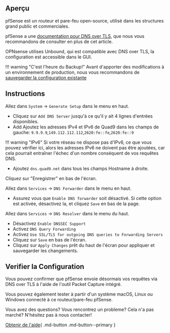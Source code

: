 ## Aperçu

pfSense est un routeur et pare-feu open-source, utilisé dans les structures grand public et commerciales.

pfSense a une [documentation pour DNS over TLS](https://docs.netgate.com/pfsense/en/latest/recipes/dns-over-tls.html), que nous vous recommandons de consulter en plus de cet article.

OPNsense utilises Unbound, qui est compatible avec DNS over TLS, la configuration est accessible dans le GUI.

!!! warning "C'est l'heure du Backup!"
    Avant d'apporter des modifications à un environnement de production, nous vous recommandons de [sauvegarder la configuration existante](https://docs.netgate.com/pfsense/en/latest/backup/configuration.html)

## Instructions

Allez dans `System` -> `Generate Setup` dans le menu en haut.

* Cliquez sur `Add DNS Server` jusqu'à ce qu'il y ait 4 lignes d'entrées disponibles.
* Add Ajoutez les adresses IPv4 et IPv6 de Quad9 dans les champs de gauche:
`9.9.9.9`,`149.112.112.112`,`2620:fe::fe`,`2620:fe::9`

!!! warning "IPv6"
    Si votre réseau ne dispose pas d'IPv6, ce que vous pouvez vérifier ici, alors les adresses IPv6 ne doivent pas être ajoutées, car cela pourrait entraîner l'échec d'un nombre conséquent de vos requêtes DNS.

* Ajoutez `dns.quad9.net` dans tous les champs Hostname à droite.

Cliquez sur "Enregistrer" en bas de l'écran.

Allez dans `Services` -> `DNS Forwarder` dans le menu en haut.
* Assurez vous que `Enable DNS forwarder` soit désactivé. Si cette option est activée, désactivez la, et cliquez `Save` en bas de la page.

Allez dans `Services` -> `DNS Resolver` dans le menu du haut.

* Désactivez `Enable DNSSEC Support`
* Activez `DNS Query Forwarding`
* Activez `Use SSL/TLS for outgoing DNS queries to Forwarding Servers`
* Cliquez sur `Save` en bas de l'écran.
* Cliquez sur `Apply Changes` prêt du haut de l'écran pour appliquer et sauvegarder les changements.

## Verifier la Configuration

Vous pouvez confirmer que pfSense envoie désormais vos requêtes via DNS over TLS à l'aide de l'outil Packet Capture intégré.

Vous pouvez également tester à partir d'un système macOS, Linux ou Windows connecté à ce routeur/pare-feu pfSense.

Vous avez des questions? Vous rencontrez un probleme? Cela n'a pas marché? N'hésitez pas à nous contacter!

[Obtenir de l'aide](https://quad9.net/fr/support/contact){ .md-button .md-button--primary }
